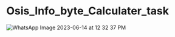 # Osis_Info_byte_Calculater_task

![WhatsApp Image 2023-06-14 at 12 32 37 PM](https://github.com/Akshaypanwar1002/Osis_Info_byte_Calculater_task/assets/92522480/97f889b1-5473-491b-9dd9-ce2739d12515)
